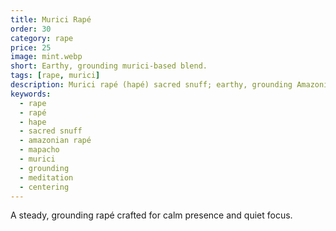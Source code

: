 ```yaml
---
title: Murici Rapé
order: 30
category: rape
price: 25
image: mint.webp
short: Earthy, grounding murici-based blend.
tags: [rape, murici]
description: Murici rapé (hapé) sacred snuff; earthy, grounding Amazonian mapacho blend for meditation, centering, and calm presence.
keywords:
  - rape
  - rapé
  - hape
  - sacred snuff
  - amazonian rapé
  - mapacho
  - murici
  - grounding
  - meditation
  - centering
---
```


A steady, grounding rapé crafted for calm presence and quiet focus.
